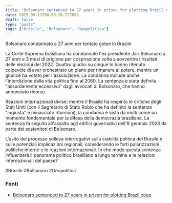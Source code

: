 ```yaml
---
title: "Bolsonaro sentenced to 27 years in prison for plotting Brazil coup"
date: 2025-09-13T00:00:20.727898
draft: false
type: "posts"
tags: ["Brasile", "Bolsonaro", "Geopolitica"]
---
```


Bolsonaro condannato a 27 anni per tentato golpe in Brasile

La Corte Suprema brasiliana ha condannato l'ex presidente Jair Bolsonaro a 27 anni e 3 mesi di prigione per cospirazione volta a sovvertire i risultati delle elezioni del 2022.  Quattro giudici su cinque lo hanno ritenuto colpevole di aver orchestrato un piano per rimanere al potere, mentre un giudice ha votato per l'assoluzione.  La condanna include anche l'interdizione dalla vita politica fino al 2060.  La sentenza è stata definita "assurdamente eccessiva" dagli avvocati di Bolsonaro, che hanno annunciato ricorso.

Reazioni internazionali divise:  mentre il Brasile ha respinto le critiche degli Stati Uniti (con il Segretario di Stato Rubio che ha definito la sentenza "ingiusta" e minacciato ritorsioni),  la condanna è vista da molti come un momento fondamentale per la difesa della democrazia brasiliana.  La sentenza fa seguito all'assalto agli edifici governativi dell'8 gennaio 2023 da parte dei sostenitori di Bolsonaro.

L'esito del processo solleva interrogativi sulla stabilità politica del Brasile e sulle potenziali implicazioni regionali, considerando le forti polarizzazioni politiche interne e le reazioni internazionali. In che modo questa sentenza influenzerà il panorama politico brasiliano a lungo termine e le relazioni internazionali del paese?

#Brasile #Bolsonaro #Geopolitica


### Fonti
- [Bolsonaro sentenced to 27 years in prison for plotting Brazil coup](https://www.bbc.com/news/articles/c8xrqxk9p4xo?at_medium=RSS&at_campaign=rss)
